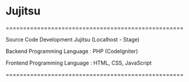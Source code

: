 # Jujitsu

===================================================

Source Code Development Jujitsu (Localhost - Stage)

Backend Programming Language : PHP (CodeIgniter)

Frontend Programming Language : HTML, CSS, JavaScript

===================================================
